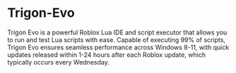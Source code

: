 # Trigon-Evo
Trigon Evo is a powerful Roblox Lua IDE and script executor that allows you to run and test Lua scripts with ease. Capable of executing 99% of scripts, Trigon Evo ensures seamless performance across Windows 8-11, with quick updates released within 1-24 hours after each Roblox update, which typically occurs every Wednesday.
